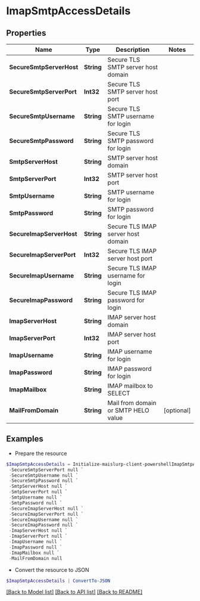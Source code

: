 # ImapSmtpAccessDetails
## Properties

Name | Type | Description | Notes
------------ | ------------- | ------------- | -------------
**SecureSmtpServerHost** | **String** | Secure TLS SMTP server host domain | 
**SecureSmtpServerPort** | **Int32** | Secure TLS SMTP server host port | 
**SecureSmtpUsername** | **String** | Secure TLS SMTP username for login | 
**SecureSmtpPassword** | **String** | Secure TLS SMTP password for login | 
**SmtpServerHost** | **String** | SMTP server host domain | 
**SmtpServerPort** | **Int32** | SMTP server host port | 
**SmtpUsername** | **String** | SMTP username for login | 
**SmtpPassword** | **String** | SMTP password for login | 
**SecureImapServerHost** | **String** | Secure TLS IMAP server host domain | 
**SecureImapServerPort** | **Int32** | Secure TLS IMAP server host port | 
**SecureImapUsername** | **String** | Secure TLS IMAP username for login | 
**SecureImapPassword** | **String** | Secure TLS IMAP password for login | 
**ImapServerHost** | **String** | IMAP server host domain | 
**ImapServerPort** | **Int32** | IMAP server host port | 
**ImapUsername** | **String** | IMAP username for login | 
**ImapPassword** | **String** | IMAP password for login | 
**ImapMailbox** | **String** | IMAP mailbox to SELECT | 
**MailFromDomain** | **String** | Mail from domain or SMTP HELO value | [optional] 

## Examples

- Prepare the resource
```powershell
$ImapSmtpAccessDetails = Initialize-maislurp-client-powershellImapSmtpAccessDetails  -SecureSmtpServerHost null `
 -SecureSmtpServerPort null `
 -SecureSmtpUsername null `
 -SecureSmtpPassword null `
 -SmtpServerHost null `
 -SmtpServerPort null `
 -SmtpUsername null `
 -SmtpPassword null `
 -SecureImapServerHost null `
 -SecureImapServerPort null `
 -SecureImapUsername null `
 -SecureImapPassword null `
 -ImapServerHost null `
 -ImapServerPort null `
 -ImapUsername null `
 -ImapPassword null `
 -ImapMailbox null `
 -MailFromDomain null
```

- Convert the resource to JSON
```powershell
$ImapSmtpAccessDetails | ConvertTo-JSON
```

[[Back to Model list]](../README#documentation-for-models) [[Back to API list]](../README#documentation-for-api-endpoints) [[Back to README]](../README)

